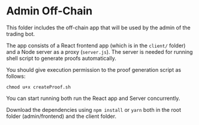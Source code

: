 # Admin Off-Chain
This folder includes the off-chain app that will be used by the admin of the trading bot.

The app consists of a React frontend app (which is in the `client/` folder) and a Node server as a proxy (`server.js`). The server is needed for running shell script to generate proofs automatically.

You should give execution permission to the proof generation script as follows:

`chmod u+x createProof.sh`

You can start running both run the React app and Server concurrently.

Download the dependencies using `npm install` or `yarn` both in the root folder (admin/frontend) and the client folder.


